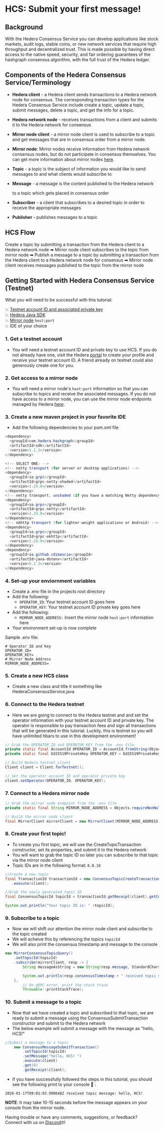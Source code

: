 # HCS: Submit your first message!

## Background

With the Hedera Consensus Service you can develop applications like stock markets, audit logs, stable coins, or new network services that require high throughput and decentralized trust. This is made possible by having direct access to the native speed, security, and fair ordering guarantees of the hashgraph consensus algorithm, with the full trust of the Hedera ledger.

## Components of the Hedera Consensus Service/Terminology

* **Hedera client** - a Hedera client sends transactions to a Hedera network node for consensus. The corresponding transaction types for the Hedera Consensus Service include create a topic, update a topic, submit messages, delete a topic, and get the info for a topic. 
* **Hedera network node** - receives transactions from a client and submits it to the Hedera network for consensus
* **Mirror node client** - a mirror node client is used to subscribe to a topic and get messages that are in consensus order from a mirror node. 
* **Mirror node**: Mirror nodes receive information from Hedera network consensus nodes, but do not participate in consensus themselves. You can get more information about mirror nodes [here](https://docs.hedera.com/guides/core-concepts/mirror-nodes).
* **Topic** - a topic is the subject of information you would like to send messages to and what clients would subscribe to
* **Message** - a message is the content published to the Hedera network

  to a topic which gets placed in consensus order

* **Subscriber** - a client that subscribes to a desired topic in order to receive the appropriate messages
* **Publisher -** publishes messages to a topic 

## HCS Flow

Create a topic by submitting a transaction from the Hedera client to a Hedera network node ➡ Mirror node client subscribes to the topic from mirror node ➡ Publish a message to a topic by submitting a transaction from the Hedera client to a Hedera network node for consensus ➡ Mirror node client receives messages published to the topic from the mirror node

## Getting Started with Hedera Consensus Service \(Testnet\)

What you will need to be successful with this tutorial:

💥 [Testnet account ID and associated private key](https://portal.hedera.com/register)  
💥 [Hedera Java SDK](https://github.com/hashgraph/hedera-sdk-java)  
💥 [Mirror node](https://learn.hedera.com/l/576593/2020-01-13/7z5jb) `host:port`  
💥 IDE of your choice

### 1. Get a testnet account

* You will need a testnet account ID and private key to use HCS. If you do not already have one, visit the Hedera [portal](https://portal.hedera.com/register) to create your profile and receive your testnet account ID. A friend already on testnet could also generously create one for you.

### 2. Get access to a mirror node

* You will need a mirror node's `host:port` information so that you can subscribe to topics and receive the associated messages. If you do not have access to a mirror node, you can use the mirror node endpoints managed by Hedera [here](https://docs.hedera.com/guides/docs/mirror-node-api/hedera-consensus-service-api-1).

### 3. Create a new maven project in your favorite IDE

* Add the following dependencies to your pom.xml file

```java
<dependency>
  <groupId>com.hedera.hashgraph</groupId>
  <artifactId>sdk</artifactId>
  <version>1.1.3</version>
</dependency>

<!-- SELECT ONE: -->
<!-- netty transport (for server or desktop applications) -->
<dependency>
  <groupId>io.grpc</groupId>
  <artifactId>grpc-netty-shaded</artifactId>
  <version>1.24.0</version>
</dependency>
<!-- netty transport, unshaded (if you have a matching Netty dependency already) -->
<dependency>
  <groupId>io.grpc</groupId>
  <artifactId>grpc-netty</artifactId>
  <version>1.24.0</version>
</dependency>
<!-- okhttp transport (for lighter-weight applications or Android) -->
<dependency>
  <groupId>io.grpc</groupId>
  <artifactId>grpc-okhttp</artifactId>
  <version>1.24.0</version>
</dependency>
<dependency>
  <groupId>io.github.cdimascio</groupId>
  <artifactId>java-dotenv</artifactId>
  <version>5.1.3</version>
</dependency>
```

### 4. Set-up your enviornment variables

* Create a .env file in the projects root directory 
* Add the following:
  * `OPERATOR_ID`: Your testnet account ID goes here 
  * `OPERATOR_KEY`: Your testnet account ID private key goes here
* Add the following:
  * `MIRROR_NODE_ADDRESS:` Insert the mirror node `host:port` information here
* Your environment set-up is now complete 

Sample .env file:

```text
# Operator ID and Key
OPERATOR_ID=
OPERATOR_KEY=
# Mirror Node Address
MIRROR_NODE_ADDRESS=
```

### 5. Create a new HCS class

* Create a new class and title it something like HederaConsensusService.java

### 6. Connect to the Hedera testnet

* Here we are going to connect to the Hedera testnet and and set the operator information with your testnet account ID and private key. The operator is responsible to pay transaction fees and sign all transactions that will be generated in this tutorial. Luckily, this is testnet so you will have unlimited hbars to use in this development environment!

```java
// Grab the OPERATOR_ID and OPERATOR_KEY from the .env file
private static final AccountId OPERATOR_ID = AccountId.fromString(Objects.requireNonNull(Dotenv.load().get("OPERATOR_ID")));
private static final Ed25519PrivateKey OPERATOR_KEY = Ed25519PrivateKey.fromString(Objects.requireNonNull(Dotenv.load().get("OPERATOR_KEY")));

// Build Hedera testnet client
Client client = Client.forTestnet();

// Set the operator account ID and operator private key
client.setOperator(OPERATOR_ID, OPERATOR_KEY);
```

### 7. Connect to a Hedera mirror node

```java
// Grab the mirror node endpoint from the .env file
private static final String MIRROR_NODE_ADDRESS = Objects.requireNonNull(Dotenv.load().get("MIRROR_NODE_ADDRESS"));

// Build the mirror node client
final MirrorClient mirrorClient = new MirrorClient(MIRROR_NODE_ADDRESS);
```

### 8. Create your first topic!

* To create you first topic, we will use the CreateTopicTransaction constructor, set its properties, and submit it to the Hedera network
* You will want to grab the topic ID so later you can subscribe to that topic via the mirror node client
* Topic IDs are in the following format: `0.0.10`

```java
//Create a new topic
final TransactionId transactionId = new ConsensusTopicCreateTransaction()
   .execute(client);

//Grab the newly generated topic ID
final ConsensusTopicId topicId = transactionId.getReceipt(client).getConsensusTopicId();

System.out.println("Your topic ID is: " +topicId);
```

### 9. Subscribe to a topic

* Now we will shift our attention the mirror node client and subscribe to the topic created
* We will acheive this by referencing the topics `topicId`
* We will also print the consensus timestamp and message to the console

```java
new MirrorConsensusTopicQuery()
    .setTopicId(topicId)
    .subscribe(mirrorClient, resp -> {
        String messageAsString = new String(resp.message, StandardCharsets.UTF_8);

        System.out.println(resp.consensusTimestamp + " received topic message: " + messageAsString);
    },
        // On gRPC error, print the stack trace
        Throwable::printStackTrace);
```

### 10. Submit a message to a topic

* Now that we have created a topic and subscribed to that topic, we are ready to submit a message using the ConsensusSubmitTransaction constructor and submit to the Hedera network
* The below example will submit a message with the message as "hello, HCS!"

```java
//Submit a message to a topic
    new ConsensusMessageSubmitTransaction()
        .setTopicId(topicId)
        .setMessage("hello, HCS! ")
        .execute(client)
        .get(0)
        .getReceipt(client);
```

* If you have successfully followed the steps in this tutorial, you should see the following print to your console 🤩 :

`2020-01-17T09:01:03.990648Z received topic message: hello, HCS!`

**NOTE**: It may take 10-15 seconds before the message appears on your console from the mirror node.

Having trouble or have any comments, suggestions, or feedback?  
Connect with us on [Discord](https://discordapp.com/invite/FFb9YFX)🤓!

